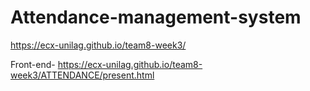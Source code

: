# Attendance-management-system

https://ecx-unilag.github.io/team8-week3/

Front-end- https://ecx-unilag.github.io/team8-week3/ATTENDANCE/present.html
